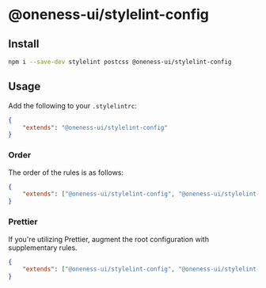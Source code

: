 # @oneness-ui/stylelint-config

## Install

```bash
npm i --save-dev stylelint postcss @oneness-ui/stylelint-config
```

## Usage

Add the following to your `.stylelintrc`:

```json
{
    "extends": "@oneness-ui/stylelint-config"
}
```

### Order

The order of the rules is as follows:

```json
{
    "extends": ["@oneness-ui/stylelint-config", "@oneness-ui/stylelint-config/order"]
}
```

### Prettier

If you're utilizing Prettier, augment the root configuration with supplementary rules.

```json
{
    "extends": ["@oneness-ui/stylelint-config", "@oneness-ui/stylelint-config/prettier"]
}
```
